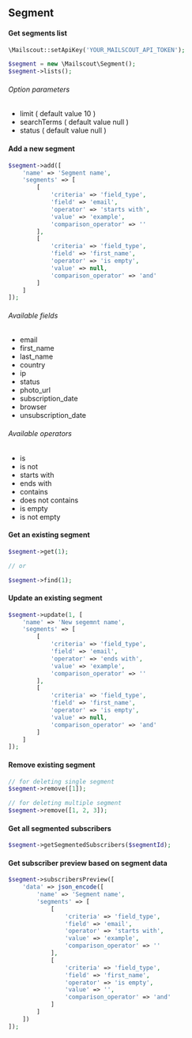 ## Segment

#### Get segments list

```php
\Mailscout::setApiKey('YOUR_MAILSCOUT_API_TOKEN');

$segment = new \Mailscout\Segment();
$segment->lists();
```

###### Option parameters

- limit ( default value 10 )
- searchTerms ( default value null )
- status ( default value null )

#### Add a new segment

```php
$segment->add([
    'name' => 'Segment name',
    'segments' => [
        [
            'criteria' => 'field_type',
            'field' => 'email',
            'operator' => 'starts with',
            'value' => 'example',
            'comparison_operator' => ''
        ],
        [
            'criteria' => 'field_type',
            'field' => 'first_name',
            'operator' => 'is empty',
            'value' => null,
            'comparison_operator' => 'and'
        ]
    ]
]);
```

###### Available fields

- email
- first_name
- last_name
- country
- ip
- status
- photo_url
- subscription_date
- browser
- unsubscription_date

###### Available operators

- is
- is not
- starts with
- ends with
- contains
- does not contains
- is empty
- is not empty

#### Get an existing segment

```php
$segment->get(1);

// or

$segment->find(1);
```

#### Update an existing segment

```php
$segment->update(1, [
    'name' => 'New segemnt name',
    'segments' => [
        [
            'criteria' => 'field_type',
            'field' => 'email',
            'operator' => 'ends with',
            'value' => 'example',
            'comparison_operator' => ''
        ],
        [
            'criteria' => 'field_type',
            'field' => 'first_name',
            'operator' => 'is empty',
            'value' => null,
            'comparison_operator' => 'and'
        ]
    ]
]);
```

#### Remove existing segment

```php
// for deleting single segment
$segment->remove([1]);

// for deleting multiple segment
$segment->remove([1, 2, 3]);
```

#### Get all segmented subscribers

```php
$segment->getSegmentedSubscribers($segmentId);
```

#### Get subscriber preview based on segment data

```php
$segment->subscribersPreview([
    'data' => json_encode([
        'name' => 'Segment name',
        'segments' => [
            [
                'criteria' => 'field_type',
                'field' => 'email',
                'operator' => 'starts with',
                'value' => 'example',
                'comparison_operator' => ''
            ],
            [
                'criteria' => 'field_type',
                'field' => 'first_name',
                'operator' => 'is empty',
                'value' => '',
                'comparison_operator' => 'and'
            ]
        ]
    ])
]);
```